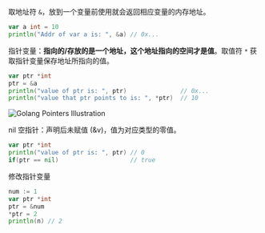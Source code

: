 取地址符 `&`，放到一个变量前使用就会返回相应变量的内存地址。

```go
var a int = 10
println("Addr of var a is: ", &a) // 0x...
```

指针变量：**指向的/存放的是一个地址，这个地址指向的空间才是值**。取值符 `*` 获取指针变量保存地址所指向的值。

```go
var ptr *int
ptr = &a
println("value of ptr is: ", ptr)               // 0x...
println("value that ptr points to is: ", *ptr)  // 10
```



![Golang Pointers Illustration](https://d33wubrfki0l68.cloudfront.net/6112acd194b9f21230bda3782a021047d44ced4a/65465/static/5cd5cace553fc78068e470cdc5312ec4/ace37/golang-pointers-illustration.png)



nil 空指针：声明后未赋值 (&v)，值为对应类型的零值。

```go
var ptr *int
println("value of ptr is: ", ptr) // 0
if(ptr == nil)                    // true
```

修改指针变量

```go
num := 1
var ptr *int
ptr = &num
*ptr = 2
println(n) // 2
```

